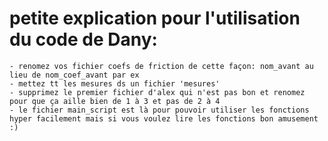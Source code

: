 # petite explication pour l'utilisation du code de Dany:

    - renomez vos fichier coefs de friction de cette façon: nom_avant au lieu de nom_coef_avant par ex
    - mettez tt les mesures ds un fichier 'mesures'
    - supprimez le premier fichier d'alex qui n'est pas bon et renomez pour que ça aille bien de 1 à 3 et pas de 2 à 4
    - le fichier main_script est là pour pouvoir utiliser les fonctions hyper facilement mais si vous voulez lire les fonctions bon amusement :)
